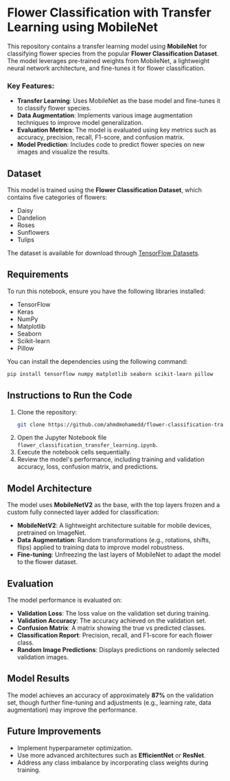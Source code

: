 # Flower Classification with Transfer Learning using MobileNet

This repository contains a transfer learning model using **MobileNet** for classifying flower species from the popular **Flower Classification Dataset**. The model leverages pre-trained weights from MobileNet, a lightweight neural network architecture, and fine-tunes it for flower classification.

### Key Features:
- **Transfer Learning**: Uses MobileNet as the base model and fine-tunes it to classify flower species.
- **Data Augmentation**: Implements various image augmentation techniques to improve model generalization.
- **Evaluation Metrics**: The model is evaluated using key metrics such as accuracy, precision, recall, F1-score, and confusion matrix.
- **Model Prediction**: Includes code to predict flower species on new images and visualize the results.

## Dataset
This model is trained using the **Flower Classification Dataset**, which contains five categories of flowers:
- Daisy
- Dandelion
- Roses
- Sunflowers
- Tulips

The dataset is available for download through [TensorFlow Datasets](https://www.tensorflow.org/datasets/community_catalog/huggingface/flower_photos).

## Requirements
To run this notebook, ensure you have the following libraries installed:

- TensorFlow
- Keras
- NumPy
- Matplotlib
- Seaborn
- Scikit-learn
- Pillow

You can install the dependencies using the following command:

```bash
pip install tensorflow numpy matplotlib seaborn scikit-learn pillow
```

## Instructions to Run the Code
1. Clone the repository:
   ```bash
   git clone https://github.com/ahmdmohamedd/flower-classification-transfer-learning.git
   ```
2. Open the Jupyter Notebook file `flower_classification_transfer_learning.ipynb`.
3. Execute the notebook cells sequentially.
4. Review the model's performance, including training and validation accuracy, loss, confusion matrix, and predictions.

## Model Architecture
The model uses **MobileNetV2** as the base, with the top layers frozen and a custom fully connected layer added for classification:
- **MobileNetV2**: A lightweight architecture suitable for mobile devices, pretrained on ImageNet.
- **Data Augmentation**: Random transformations (e.g., rotations, shifts, flips) applied to training data to improve model robustness.
- **Fine-tuning**: Unfreezing the last layers of MobileNet to adapt the model to the flower dataset.

## Evaluation
The model performance is evaluated on:
- **Validation Loss**: The loss value on the validation set during training.
- **Validation Accuracy**: The accuracy achieved on the validation set.
- **Confusion Matrix**: A matrix showing the true vs predicted classes.
- **Classification Report**: Precision, recall, and F1-score for each flower class.
- **Random Image Predictions**: Displays predictions on randomly selected validation images.

## Model Results
The model achieves an accuracy of approximately **87%** on the validation set, though further fine-tuning and adjustments (e.g., learning rate, data augmentation) may improve the performance.

## Future Improvements
- Implement hyperparameter optimization.
- Use more advanced architectures such as **EfficientNet** or **ResNet**.
- Address any class imbalance by incorporating class weights during training.

